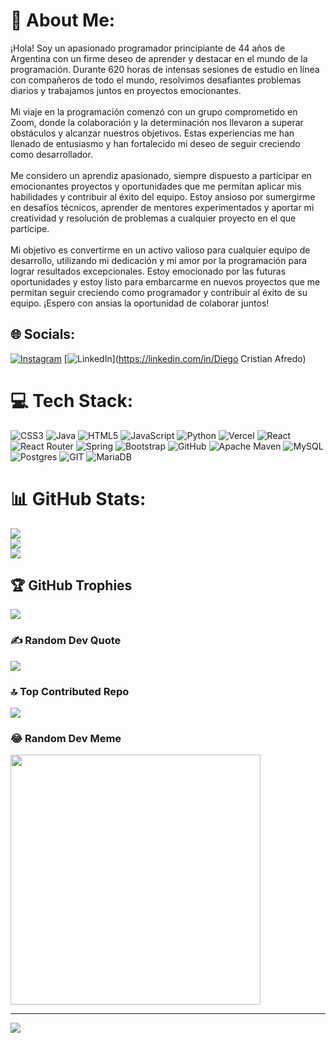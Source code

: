 # 💫 About Me:
¡Hola! Soy un apasionado programador principiante de 44 años de Argentina con un firme deseo de aprender y destacar en el mundo de la programación. Durante 620 horas de intensas sesiones de estudio en línea con compañeros de todo el mundo, resolvimos desafiantes problemas diarios y trabajamos juntos en proyectos emocionantes.<br><br>Mi viaje en la programación comenzó con un grupo comprometido en Zoom, donde la colaboración y la determinación nos llevaron a superar obstáculos y alcanzar nuestros objetivos. Estas experiencias me han llenado de entusiasmo y han fortalecido mi deseo de seguir creciendo como desarrollador.<br><br>Me considero un aprendiz apasionado, siempre dispuesto a participar en emocionantes proyectos y oportunidades que me permitan aplicar mis habilidades y contribuir al éxito del equipo. Estoy ansioso por sumergirme en desafíos técnicos, aprender de mentores experimentados y aportar mi creatividad y resolución de problemas a cualquier proyecto en el que participe.<br><br>Mi objetivo es convertirme en un activo valioso para cualquier equipo de desarrollo, utilizando mi dedicación y mi amor por la programación para lograr resultados excepcionales. Estoy emocionado por las futuras oportunidades y estoy listo para embarcarme en nuevos proyectos que me permitan seguir creciendo como programador y contribuir al éxito de su equipo. ¡Espero con ansias la oportunidad de colaborar juntos!


## 🌐 Socials:
[![Instagram](https://img.shields.io/badge/Instagram-%23E4405F.svg?logo=Instagram&logoColor=white)](https://instagram.com/elgrantecno ) [![LinkedIn](https://img.shields.io/badge/LinkedIn-%230077B5.svg?logo=linkedin&logoColor=white)](https://linkedin.com/in/Diego Cristian Afredo) 

# 💻 Tech Stack:
![CSS3](https://img.shields.io/badge/css3-%231572B6.svg?style=for-the-badge&logo=css3&logoColor=white) ![Java](https://img.shields.io/badge/java-%23ED8B00.svg?style=for-the-badge&logo=java&logoColor=white) ![HTML5](https://img.shields.io/badge/html5-%23E34F26.svg?style=for-the-badge&logo=html5&logoColor=white) ![JavaScript](https://img.shields.io/badge/javascript-%23323330.svg?style=for-the-badge&logo=javascript&logoColor=%23F7DF1E) ![Python](https://img.shields.io/badge/python-3670A0?style=for-the-badge&logo=python&logoColor=ffdd54) ![Vercel](https://img.shields.io/badge/vercel-%23000000.svg?style=for-the-badge&logo=vercel&logoColor=white) ![React](https://img.shields.io/badge/react-%2320232a.svg?style=for-the-badge&logo=react&logoColor=%2361DAFB) ![React Router](https://img.shields.io/badge/React_Router-CA4245?style=for-the-badge&logo=react-router&logoColor=white) ![Spring](https://img.shields.io/badge/spring-%236DB33F.svg?style=for-the-badge&logo=spring&logoColor=white) ![Bootstrap](https://img.shields.io/badge/bootstrap-%23563D7C.svg?style=for-the-badge&logo=bootstrap&logoColor=white) ![GitHub](https://img.shields.io/badge/GitHub-%23121011.svg?style=for-the-badge&logo=github&logoColor=white) ![Apache Maven](https://img.shields.io/badge/Apache%20Maven-C71A36?style=for-the-badge&logo=Apache%20Maven&logoColor=white) ![MySQL](https://img.shields.io/badge/mysql-%2300f.svg?style=for-the-badge&logo=mysql&logoColor=white) ![Postgres](https://img.shields.io/badge/postgres-%23316192.svg?style=for-the-badge&logo=postgresql&logoColor=white) ![GIT](https://img.shields.io/badge/Git-fc6d26?style=for-the-badge&logo=git&logoColor=white) ![MariaDB](https://img.shields.io/badge/MariaDB-003545?style=for-the-badge&logo=mariadb&logoColor=white)
# 📊 GitHub Stats:
![](https://github-readme-stats.vercel.app/api?username=DVTecno&theme=dark&hide_border=false&include_all_commits=false&count_private=false)<br/>
![](https://github-readme-streak-stats.herokuapp.com/?user=DVTecno&theme=dark&hide_border=false)<br/>
![](https://github-readme-stats.vercel.app/api/top-langs/?username=DVTecno&theme=dark&hide_border=false&include_all_commits=false&count_private=false&layout=compact)

## 🏆 GitHub Trophies
![](https://github-profile-trophy.vercel.app/?username=DVTecno&theme=onestar&no-frame=false&no-bg=true&margin-w=4)

### ✍️ Random Dev Quote
![](https://quotes-github-readme.vercel.app/api?type=horizontal&theme=radical)

### 🔝 Top Contributed Repo
![](https://github-contributor-stats.vercel.app/api?username=DVTecno&limit=5&theme=dark&combine_all_yearly_contributions=true)

### 😂 Random Dev Meme
<img src='https://randommeme-five.vercel.app/' style="height: 400px;"/>

---
[![](https://visitcount.itsvg.in/api?id=DVTecno&icon=0&color=0)](https://visitcount.itsvg.in)

<!-- Proudly created with GPRM ( https://gprm.itsvg.in ) -->
